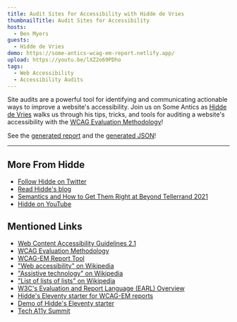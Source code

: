 ```yaml
---
title: Audit Sites for Accessibility with Hidde de Vries
thumbnailTitle: Audit Sites for Accessibility
hosts:
  - Ben Myers
guests:
  - Hidde de Vries
demo: https://some-antics-wcag-em-report.netlify.app/
upload: https://youtu.be/lXZ2o69PDho
tags:
  - Web Accessibility
  - Accessibility Audits
---
```


Site audits are a powerful tool for identifying and communicating actionable ways to improve a website's accessibility. Join us on Some Antics as [Hidde de Vries](https://twitter.com/hdv) walks us through his tips, tricks, and tools for auditing a website's accessibility with the [WCAG Evaluation Methodology](https://www.w3.org/WAI/test-evaluate/conformance/wcag-em/)!

See the [generated report](https://some-antics-wcag-em-report.netlify.app/report) and the [generated JSON](https://some-antics-wcag-em-report.netlify.app/evaluation.json)!

---

## More From Hidde

- [Follow Hidde on Twitter](https://twitter.com/hdv)
- [Read Hidde's blog](https://hidde.blog)
- [Semantics and How to Get Them Right at Beyond Tellerrand 2021](https://www.youtube.com/watch?v=YG9WQUfH7ZU)
- [Hidde on YouTube](https://www.youtube.com/channel/UC6YfRUNWCmXe8uNWb74uIQA/)

## Mentioned Links

- [Web Content Accessibility Guidelines 2.1](https://www.w3.org/TR/WCAG21/)
- [WCAG Evaluation Methodology](https://www.w3.org/TR/WCAG-EM/)
- [WCAG-EM Report Tool](https://www.w3.org/WAI/eval/report-tool/)
- ["Web accessibility" on Wikipedia](https://en.wikipedia.org/wiki/Web_accessibility)
- ["Assistive technology" on Wikipedia](https://en.wikipedia.org/wiki/Assistive_technology)
- ["List of lists of lists" on Wikipedia](https://en.wikipedia.org/wiki/List_of_lists_of_lists)
- [W3C's Evaluation and Report Language (EARL) Overview](https://www.w3.org/WAI/standards-guidelines/earl/)
- [Hidde's Eleventy starter for WCAG-EM reports](https://github.com/hidde/eleventy-wcag-reporter/)
- [Demo of Hidde's Eleventy starter](https://eleventy-wcag-reporter.netlify.app/reports/example/)
- [Tech A11y Summit](https://techa11y.dev/)